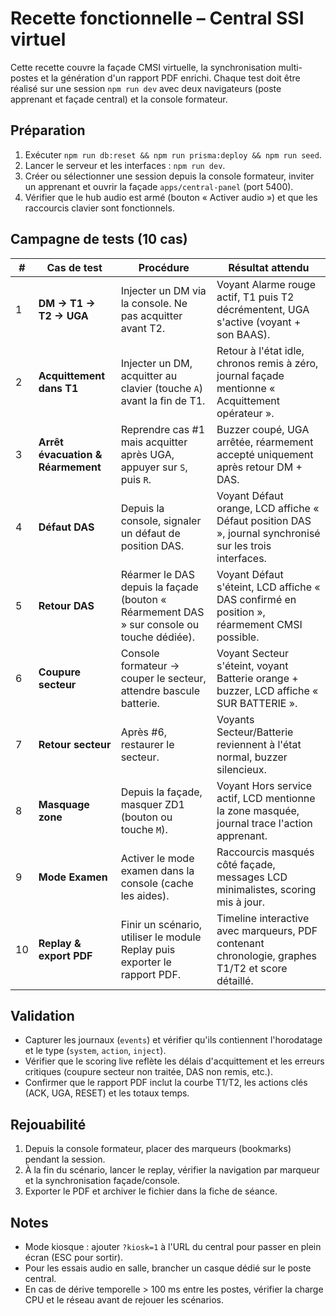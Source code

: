 # Recette fonctionnelle – Central SSI virtuel

Cette recette couvre la façade CMSI virtuelle, la synchronisation multi-postes et la génération d'un rapport PDF enrichi.
Chaque test doit être réalisé sur une session `npm run dev` avec deux navigateurs (poste apprenant et façade central) et la console formateur.

## Préparation

1. Exécuter `npm run db:reset && npm run prisma:deploy && npm run seed`.
2. Lancer le serveur et les interfaces : `npm run dev`.
3. Créer ou sélectionner une session depuis la console formateur, inviter un apprenant et ouvrir la façade `apps/central-panel` (port 5400).
4. Vérifier que le hub audio est armé (bouton « Activer audio ») et que les raccourcis clavier sont fonctionnels.

## Campagne de tests (10 cas)

| # | Cas de test | Procédure | Résultat attendu |
| --- | --- | --- | --- |
| 1 | **DM → T1 → T2 → UGA** | Injecter un DM via la console. Ne pas acquitter avant T2. | Voyant Alarme rouge actif, T1 puis T2 décrémentent, UGA s'active (voyant + son BAAS). |
| 2 | **Acquittement dans T1** | Injecter un DM, acquitter au clavier (touche `A`) avant la fin de T1. | Retour à l'état idle, chronos remis à zéro, journal façade mentionne « Acquittement opérateur ». |
| 3 | **Arrêt évacuation & Réarmement** | Reprendre cas #1 mais acquitter après UGA, appuyer sur `S`, puis `R`. | Buzzer coupé, UGA arrêtée, réarmement accepté uniquement après retour DM + DAS. |
| 4 | **Défaut DAS** | Depuis la console, signaler un défaut de position DAS. | Voyant Défaut orange, LCD affiche « Défaut position DAS », journal synchronisé sur les trois interfaces. |
| 5 | **Retour DAS** | Réarmer le DAS depuis la façade (bouton « Réarmement DAS » sur console ou touche dédiée). | Voyant Défaut s'éteint, LCD affiche « DAS confirmé en position », réarmement CMSI possible. |
| 6 | **Coupure secteur** | Console formateur → couper le secteur, attendre bascule batterie. | Voyant Secteur s'éteint, voyant Batterie orange + buzzer, LCD affiche « SUR BATTERIE ». |
| 7 | **Retour secteur** | Après #6, restaurer le secteur. | Voyants Secteur/Batterie reviennent à l'état normal, buzzer silencieux. |
| 8 | **Masquage zone** | Depuis la façade, masquer ZD1 (bouton ou touche `M`). | Voyant Hors service actif, LCD mentionne la zone masquée, journal trace l'action apprenant. |
| 9 | **Mode Examen** | Activer le mode examen dans la console (cache les aides). | Raccourcis masqués côté façade, messages LCD minimalistes, scoring mis à jour. |
| 10 | **Replay & export PDF** | Finir un scénario, utiliser le module Replay puis exporter le rapport PDF. | Timeline interactive avec marqueurs, PDF contenant chronologie, graphes T1/T2 et score détaillé. |

## Validation

- Capturer les journaux (`events`) et vérifier qu'ils contiennent l'horodatage et le type (`system`, `action`, `inject`).
- Vérifier que le scoring live reflète les délais d'acquittement et les erreurs critiques (coupure secteur non traitée, DAS non remis, etc.).
- Confirmer que le rapport PDF inclut la courbe T1/T2, les actions clés (ACK, UGA, RESET) et les totaux temps.

## Rejouabilité

1. Depuis la console formateur, placer des marqueurs (bookmarks) pendant la session.
2. À la fin du scénario, lancer le replay, vérifier la navigation par marqueur et la synchronisation façade/console.
3. Exporter le PDF et archiver le fichier dans la fiche de séance.

## Notes

- Mode kiosque : ajouter `?kiosk=1` à l'URL du central pour passer en plein écran (ESC pour sortir).
- Pour les essais audio en salle, brancher un casque dédié sur le poste central.
- En cas de dérive temporelle > 100 ms entre les postes, vérifier la charge CPU et le réseau avant de rejouer les scénarios.
